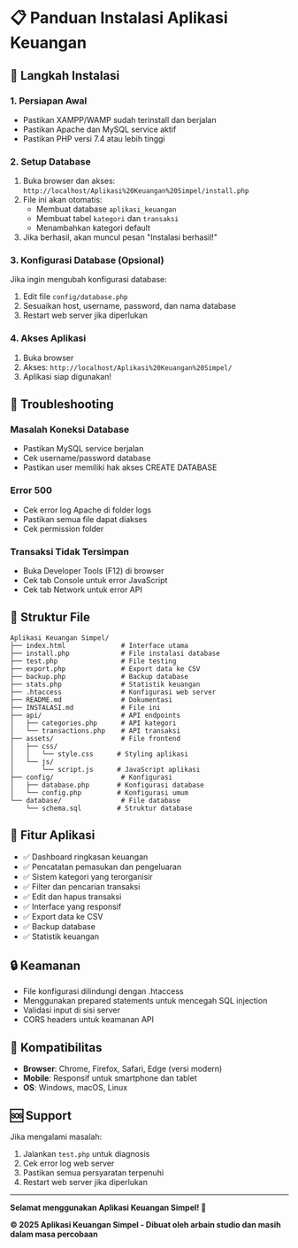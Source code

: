# 📋 Panduan Instalasi Aplikasi Keuangan

## 🚀 Langkah Instalasi

### 1. Persiapan Awal
- Pastikan XAMPP/WAMP sudah terinstall dan berjalan
- Pastikan Apache dan MySQL service aktif
- Pastikan PHP versi 7.4 atau lebih tinggi

### 2. Setup Database
1. Buka browser dan akses: `http://localhost/Aplikasi%20Keuangan%20Simpel/install.php`
2. File ini akan otomatis:
   - Membuat database `aplikasi_keuangan`
   - Membuat tabel `kategori` dan `transaksi`
   - Menambahkan kategori default
3. Jika berhasil, akan muncul pesan "Instalasi berhasil!"

### 3. Konfigurasi Database (Opsional)
Jika ingin mengubah konfigurasi database:
1. Edit file `config/database.php`
2. Sesuaikan host, username, password, dan nama database
3. Restart web server jika diperlukan

### 4. Akses Aplikasi
1. Buka browser
2. Akses: `http://localhost/Aplikasi%20Keuangan%20Simpel/`
3. Aplikasi siap digunakan!

## 🔧 Troubleshooting

### Masalah Koneksi Database
- Pastikan MySQL service berjalan
- Cek username/password database
- Pastikan user memiliki hak akses CREATE DATABASE

### Error 500
- Cek error log Apache di folder logs
- Pastikan semua file dapat diakses
- Cek permission folder

### Transaksi Tidak Tersimpan
- Buka Developer Tools (F12) di browser
- Cek tab Console untuk error JavaScript
- Cek tab Network untuk error API

## 📁 Struktur File

```
Aplikasi Keuangan Simpel/
├── index.html              # Interface utama
├── install.php             # File instalasi database
├── test.php                # File testing
├── export.php              # Export data ke CSV
├── backup.php              # Backup database
├── stats.php               # Statistik keuangan
├── .htaccess               # Konfigurasi web server
├── README.md               # Dokumentasi
├── INSTALASI.md            # File ini
├── api/                    # API endpoints
│   ├── categories.php      # API kategori
│   └── transactions.php    # API transaksi
├── assets/                 # File frontend
│   ├── css/
│   │   └── style.css      # Styling aplikasi
│   └── js/
│       └── script.js      # JavaScript aplikasi
├── config/                 # Konfigurasi
│   ├── database.php       # Konfigurasi database
│   └── config.php         # Konfigurasi umum
└── database/               # File database
    └── schema.sql         # Struktur database
```

## 🌟 Fitur Aplikasi

- ✅ Dashboard ringkasan keuangan
- ✅ Pencatatan pemasukan dan pengeluaran
- ✅ Sistem kategori yang terorganisir
- ✅ Filter dan pencarian transaksi
- ✅ Edit dan hapus transaksi
- ✅ Interface yang responsif
- ✅ Export data ke CSV
- ✅ Backup database
- ✅ Statistik keuangan

## 🔒 Keamanan

- File konfigurasi dilindungi dengan .htaccess
- Menggunakan prepared statements untuk mencegah SQL injection
- Validasi input di sisi server
- CORS headers untuk keamanan API

## 📱 Kompatibilitas

- **Browser**: Chrome, Firefox, Safari, Edge (versi modern)
- **Mobile**: Responsif untuk smartphone dan tablet
- **OS**: Windows, macOS, Linux

## 🆘 Support

Jika mengalami masalah:
1. Jalankan `test.php` untuk diagnosis
2. Cek error log web server
3. Pastikan semua persyaratan terpenuhi
4. Restart web server jika diperlukan

---

**Selamat menggunakan Aplikasi Keuangan Simpel! 🎉**

**© 2025 Aplikasi Keuangan Simpel - Dibuat oleh arbain studio dan masih dalam masa percobaan**
